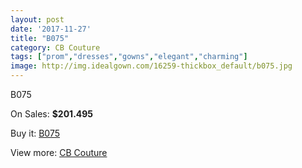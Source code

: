 ```yaml
---
layout: post
date: '2017-11-27'
title: "B075"
category: CB Couture
tags: ["prom","dresses","gowns","elegant","charming"]
image: http://img.idealgown.com/16259-thickbox_default/b075.jpg
---
```

B075

On Sales: **$201.495**
<a href="https://www.idealgown.com/en/cb-couture/6476-b075.html"><amp-img layout="responsive" width="600" height="600" src="//img.idealgown.com/16259-thickbox_default/b075.jpg" alt="B075 0" /></a>
<a href="https://www.idealgown.com/en/cb-couture/6476-b075.html"><amp-img layout="responsive" width="600" height="600" src="//img.idealgown.com/16261-thickbox_default/b075.jpg" alt="B075 1" /></a>
<a href="https://www.idealgown.com/en/cb-couture/6476-b075.html"><amp-img layout="responsive" width="600" height="600" src="//img.idealgown.com/16260-thickbox_default/b075.jpg" alt="B075 2" /></a>

Buy it: [B075](https://www.idealgown.com/en/cb-couture/6476-b075.html "B075")

View more: [CB Couture](https://www.idealgown.com/en/94-cb-couture "CB Couture")